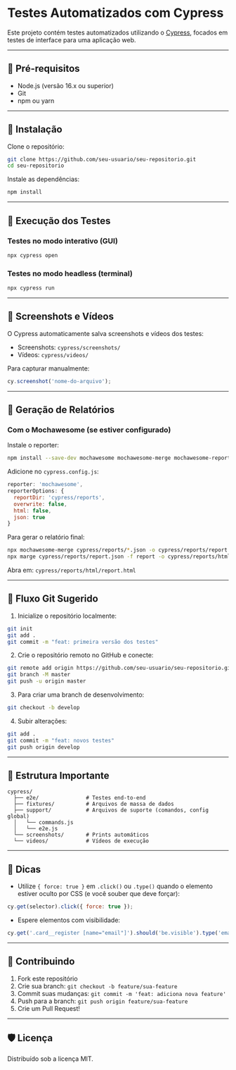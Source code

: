 # Testes Automatizados com Cypress

Este projeto contém testes automatizados utilizando o [Cypress](https://www.cypress.io/), focados em testes de interface para uma aplicação web.

---

## 🧩 Pré-requisitos

- Node.js (versão 16.x ou superior)
- Git
- npm ou yarn

---

## 🚀 Instalação

Clone o repositório:

```bash
git clone https://github.com/seu-usuario/seu-repositorio.git
cd seu-repositorio
```

Instale as dependências:

```bash
npm install
```

---

## 🧪 Execução dos Testes

### Testes no modo interativo (GUI)

```bash
npx cypress open
```

### Testes no modo headless (terminal)

```bash
npx cypress run
```

---

## 📸 Screenshots e Vídeos

O Cypress automaticamente salva screenshots e vídeos dos testes:

- Screenshots: `cypress/screenshots/`
- Vídeos: `cypress/videos/`

Para capturar manualmente:

```js
cy.screenshot('nome-do-arquivo');
```

---

## 📄 Geração de Relatórios

### Com o Mochawesome (se estiver configurado)

Instale o reporter:

```bash
npm install --save-dev mochawesome mochawesome-merge mochawesome-report-generator
```

Adicione no `cypress.config.js`:

```js
reporter: 'mochawesome',
reporterOptions: {
  reportDir: 'cypress/reports',
  overwrite: false,
  html: false,
  json: true
}
```

Para gerar o relatório final:

```bash
npx mochawesome-merge cypress/reports/*.json -o cypress/reports/report.json
npx marge cypress/reports/report.json -f report -o cypress/reports/html
```

Abra em: `cypress/reports/html/report.html`

---

## 🌿 Fluxo Git Sugerido

1. Inicialize o repositório localmente:

```bash
git init
git add .
git commit -m "feat: primeira versão dos testes"
```

2. Crie o repositório remoto no GitHub e conecte:

```bash
git remote add origin https://github.com/seu-usuario/seu-repositorio.git
git branch -M master
git push -u origin master
```

3. Para criar uma branch de desenvolvimento:

```bash
git checkout -b develop
```

4. Subir alterações:

```bash
git add .
git commit -m "feat: novos testes"
git push origin develop
```

---

## 📁 Estrutura Importante

```
cypress/
  ├── e2e/               # Testes end-to-end
  ├── fixtures/          # Arquivos de massa de dados
  ├── support/           # Arquivos de suporte (comandos, config global)
  │   └── commands.js
  │   └── e2e.js
  └── screenshots/       # Prints automáticos
  └── videos/            # Vídeos de execução
```

---

## 🧠 Dicas

- Utilize `{ force: true }` em `.click()` ou `.type()` quando o elemento estiver oculto por CSS (e você souber que deve forçar):

```js
cy.get(selector).click({ force: true });
```

- Espere elementos com visibilidade:

```js
cy.get('.card__register [name="email"]').should('be.visible').type('email@teste.com');
```

---

## 🤝 Contribuindo

1. Fork este repositório
2. Crie sua branch: `git checkout -b feature/sua-feature`
3. Commit suas mudanças: `git commit -m 'feat: adiciona nova feature'`
4. Push para a branch: `git push origin feature/sua-feature`
5. Crie um Pull Request!

---

## 🛡️ Licença

Distribuído sob a licença MIT.
